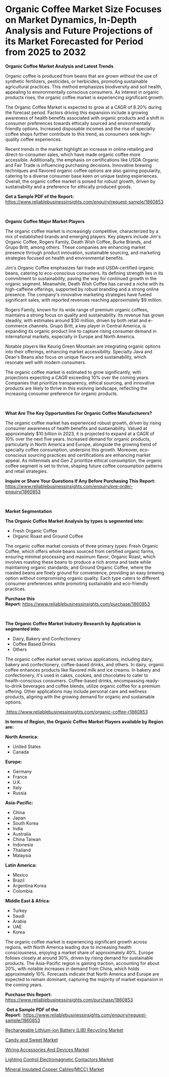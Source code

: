 <p><h1>Organic Coffee Market Size Focuses on Market Dynamics, In-Depth Analysis and Future Projections of its Market Forecasted for Period from 2025 to 2032</h1></p><p><strong>Organic Coffee Market Analysis and Latest Trends</strong></p>
<p><p>Organic coffee is produced from beans that are grown without the use of synthetic fertilizers, pesticides, or herbicides, promoting sustainable agricultural practices. This method emphasizes biodiversity and soil health, appealing to environmentally conscious consumers. As interest in organic products rises, the organic coffee market is experiencing significant growth.</p><p>The Organic Coffee Market is expected to grow at a CAGR of 8.20% during the forecast period. Factors driving this expansion include a growing awareness of health benefits associated with organic products and a shift in consumer preferences towards ethically sourced and environmentally friendly options. Increased disposable incomes and the rise of specialty coffee shops further contribute to this trend, as consumers seek high-quality coffee experiences.</p><p>Recent trends in the market highlight an increase in online retailing and direct-to-consumer sales, which have made organic coffee more accessible. Additionally, the emphasis on certifications like USDA Organic and Fair Trade is influencing purchasing decisions. Innovative brewing techniques and flavored organic coffee options are also gaining popularity, catering to a diverse consumer base keen on unique tasting experiences. Overall, the organic coffee market is poised for robust growth, driven by sustainability and a preference for ethically produced goods.</p></p>
<p><strong>Get a Sample PDF of the Report:&nbsp;</strong> <a href="https://www.reliablebusinessinsights.com/enquiry/request-sample/1860853?utm_campaign=1873&utm_medium=2&utm_source=Github&utm_content=ia&utm_term=07042025&utm_id=organic-coffee">https://www.reliablebusinessinsights.com/enquiry/request-sample/1860853</a></p>
<p>&nbsp;</p>
<p><strong>Organic Coffee Major Market Players</strong></p>
<p><p>The organic coffee market is increasingly competitive, characterized by a mix of established brands and emerging players. Key players include Jim's Organic Coffee, Rogers Family, Death Wish Coffee, Burke Brands, and Grupo Britt, among others. These companies are enhancing market presence through product innovation, sustainable sourcing, and marketing strategies focused on health and environmental benefits.</p><p>Jim's Organic Coffee emphasizes fair trade and USDA-certified organic beans, catering to eco-conscious consumers. Its defining strength lies in its commitment to sustainability, paving the way for continued growth in the organic segment. Meanwhile, Death Wish Coffee has carved a niche with its high-caffeine offerings, supported by robust branding and a strong online presence. The company's innovative marketing strategies have fueled significant sales, with reported revenues reaching approximately $9 million.</p><p>Rogers Family, known for its wide range of premium organic coffees, maintains a strong focus on quality and sustainability. Its revenue has grown steadily, with estimates around $30 million, driven by both retail and e-commerce channels. Grupo Britt, a key player in Central America, is expanding its organic product line to capture rising consumer demand in international markets, especially in Europe and North America.</p><p>Notable players like Keurig Green Mountain are integrating organic options into their offerings, enhancing market accessibility. Specialty Java and Dean's Beans also focus on unique flavors and sustainability, which resonate well with modern consumers.</p><p>The organic coffee market is estimated to grow significantly, with projections expecting a CAGR exceeding 10% over the coming years. Companies that prioritize transparency, ethical sourcing, and innovative products are likely to thrive in this evolving landscape, reflecting the increasing consumer preference for organic products.</p></p>
<p>&nbsp;</p>
<p><strong>What Are The Key Opportunities For Organic Coffee Manufacturers?</strong></p>
<p><p>The organic coffee market has experienced robust growth, driven by rising consumer awareness of health benefits and sustainability. Valued at approximately $10 billion in 2023, it is projected to expand at a CAGR of 10% over the next five years. Increased demand for organic products, particularly in North America and Europe, alongside the growing trend of specialty coffee consumption, underpins this growth. Moreover, eco-conscious sourcing practices and certifications are enhancing market appeal. As millennials and Gen Z prioritize ethical consumption, the organic coffee segment is set to thrive, shaping future coffee consumption patterns and retail strategies.</p></p>
<p><strong>Inquire or Share Your Questions If Any Before Purchasing This Report:</strong> <a href="https://www.reliablebusinessinsights.com/enquiry/pre-order-enquiry/1860853?utm_campaign=1873&utm_medium=2&utm_source=Github&utm_content=ia&utm_term=07042025&utm_id=organic-coffee">https://www.reliablebusinessinsights.com/enquiry/pre-order-enquiry/1860853</a></p>
<p>&nbsp;</p>
<p><strong>Market Segmentation</strong></p>
<p><strong>The Organic Coffee Market Analysis by types is segmented into:</strong></p>
<p><ul><li>Fresh Organic Coffee</li><li>Organic Roast and Ground Coffee</li></ul></p>
<p><p>The organic coffee market consists of three primary types: Fresh Organic Coffee, which offers whole beans sourced from certified organic farms, ensuring minimal processing and maximum flavor; Organic Roast, which involves roasting these beans to produce a rich aroma and taste while maintaining organic standards; and Ground Organic Coffee, where the roasted beans are finely ground for convenience, providing an easy brewing option without compromising organic quality. Each type caters to different consumer preferences while promoting sustainable and eco-friendly practices.</p></p>
<p><strong>Purchase this Report:&nbsp;</strong><a href="https://www.reliablebusinessinsights.com/purchase/1860853?utm_campaign=1873&utm_medium=2&utm_source=Github&utm_content=ia&utm_term=07042025&utm_id=organic-coffee">https://www.reliablebusinessinsights.com/purchase/1860853</a></p>
<p>&nbsp;</p>
<p><strong>The Organic Coffee Market Industry Research by Application is segmented into:</strong></p>
<p><ul><li>Dairy, Bakery and Confectionery</li><li>Coffee Based Drinks</li><li>Others</li></ul></p>
<p><p>The organic coffee market serves various applications, including dairy, bakery and confectionery, coffee-based drinks, and others. In dairy, organic coffee enhances products like flavored milk and ice creams. In bakery and confectionery, it's used in cakes, cookies, and chocolates to cater to health-conscious consumers. Coffee-based drinks, encompassing ready-to-drink beverages and coffee blends, utilize organic coffee for a premium offering. Other applications may include personal care and wellness products, aligning with the growing demand for organic and sustainable options.</p></p>
<p><a href="https://www.reliablebusinessinsights.com/organic-coffee-r1860853?utm_campaign=1873&utm_medium=2&utm_source=Github&utm_content=ia&utm_term=07042025&utm_id=organic-coffee">&nbsp;https://www.reliablebusinessinsights.com/organic-coffee-r1860853</a></p>
<p><strong>In terms of Region, the Organic Coffee Market Players available by Region are:</strong></p>
<p>
    <p> <strong> North America: </strong>
        <ul>
            <li>United States</li>
            <li>Canada</li>
        </ul>
        </p> 
    <p> <strong> Europe: </strong>
        <ul>
            <li>Germany</li>
            <li>France</li>
            <li>U.K.</li>
            <li>Italy</li>
            <li>Russia</li>
        </ul>
        </p> 
    <p> <strong> Asia-Pacific: </strong>
        <ul>
            <li>China</li>
            <li>Japan</li>
            <li>South Korea</li>
            <li>India</li>
            <li>Australia</li>
            <li>China Taiwan</li>
            <li>Indonesia</li>
            <li>Thailand</li>
            <li>Malaysia</li>
        </ul>
        </p> 
    <p> <strong> Latin America: </strong>
        <ul>
            <li>Mexico</li>
            <li>Brazil</li>
            <li>Argentina Korea</li>
            <li>Colombia</li>
        </ul>
        </p> 
    <p> <strong> Middle East & Africa: </strong>
        <ul>
            <li>Turkey</li>
            <li>Saudi</li>
            <li>Arabia</li>
            <li>UAE</li>
            <li>Korea</li>
        </ul>
    </p>
    </p>
<p><p>The organic coffee market is experiencing significant growth across regions, with North America leading due to increasing health consciousness, enjoying a market share of approximately 40%. Europe follows closely at around 30%, driven by rising demand for sustainable products. The Asia-Pacific region is gaining traction, accounting for about 20%, with notable increases in demand from China, which holds approximately 10%. Forecasts indicate that North America and Europe are expected to remain dominant, capturing the majority of market expansion in the coming years.</p></p>
<p><strong>Purchase this Report: </strong><a href="https://www.reliablebusinessinsights.com/purchase/1860853?utm_campaign=1873&utm_medium=2&utm_source=Github&utm_content=ia&utm_term=07042025&utm_id=organic-coffee">https://www.reliablebusinessinsights.com/purchase/1860853</a></p>
<p>&nbsp;<strong>Get a Sample PDF of the Report:&nbsp;&nbsp;</strong><a href="https://www.reliablebusinessinsights.com/enquiry/request-sample/1860853?utm_campaign=1873&utm_medium=2&utm_source=Github&utm_content=ia&utm_term=07042025&utm_id=organic-coffee">https://www.reliablebusinessinsights.com/enquiry/request-sample/1860853</a></p>
<p><strong></strong></p>
<p><p><a href="https://github.com/bettysbozer/Market-Research-Report-List-1/blob/main/rechargeable-lithium-ion-battery-lib-recycling-market.md?utm_campaign=1873&utm_medium=2&utm_source=Github&utm_content=ia&utm_term=07042025&utm_id=organic-coffee">Rechargeable Lithium-ion Battery (LIB) Recycling Market</a></p><p><a href="https://github.com/roceljiabur/Market-Research-Report-List-1/blob/main/candy-and-sweet-market.md?utm_campaign=1873&utm_medium=2&utm_source=Github&utm_content=ia&utm_term=07042025&utm_id=organic-coffee">Candy and Sweet Market</a></p><p><a href="https://github.com/safurdorthu8/Market-Research-Report-List-1/blob/main/wiring-accessories-and-devices-market.md?utm_campaign=1873&utm_medium=2&utm_source=Github&utm_content=ia&utm_term=07042025&utm_id=organic-coffee">Wiring Accessories And Devices Market</a></p><p><a href="https://github.com/yosenadhler/Market-Research-Report-List-1/blob/main/lighting-control-electromagnetic-contactors-market.md?utm_campaign=1873&utm_medium=2&utm_source=Github&utm_content=ia&utm_term=07042025&utm_id=organic-coffee">Lighting Control Electromagnetic Contactors Market</a></p><p><a href="https://github.com/achilekirwan/Market-Research-Report-List-1/blob/main/mineral-insulated-copper-cablesmicc-market.md?utm_campaign=1873&utm_medium=2&utm_source=Github&utm_content=ia&utm_term=07042025&utm_id=organic-coffee">Mineral Insulated Copper Cables(MICC) Market</a></p></p>